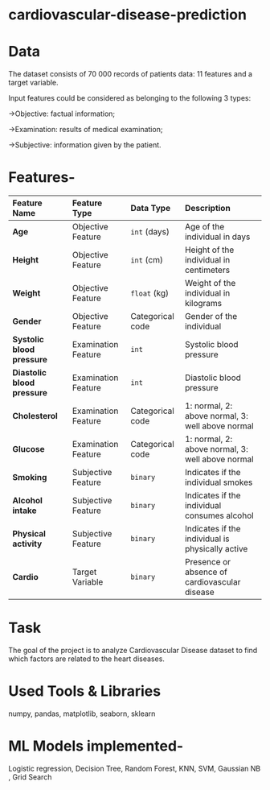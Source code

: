 # cardiovascular-disease-prediction

# Data
The dataset consists of 70 000 records of patients data: 11 features and a target variable.

Input features could be considered as belonging to the following 3 types:

->Objective: factual information;

->Examination: results of medical examination;

->Subjective: information given by the patient.

# Features-


| Feature Name              | Feature Type        | Data Type          | Description                                                    |
| :------------------------ | :------------------ | :----------------- | :------------------------------------------------------------- |
| **Age** | Objective Feature   | `int` (days)       | Age of the individual in days                                  |
| **Height** | Objective Feature   | `int` (cm)         | Height of the individual in centimeters                        |
| **Weight** | Objective Feature   | `float` (kg)       | Weight of the individual in kilograms                          |
| **Gender** | Objective Feature   | Categorical code   | Gender of the individual                                       |
| **Systolic blood pressure** | Examination Feature | `int`              | Systolic blood pressure                                        |
| **Diastolic blood pressure**| Examination Feature | `int`              | Diastolic blood pressure                                       |
| **Cholesterol** | Examination Feature | Categorical code   | 1: normal, 2: above normal, 3: well above normal               |
| **Glucose** | Examination Feature | Categorical code   | 1: normal, 2: above normal, 3: well above normal               |
| **Smoking** | Subjective Feature  | `binary`           | Indicates if the individual smokes                             |
| **Alcohol intake** | Subjective Feature  | `binary`           | Indicates if the individual consumes alcohol                   |
| **Physical activity** | Subjective Feature  | `binary`           | Indicates if the individual is physically active               |
| **Cardio** | Target Variable     | `binary`           | Presence or absence of cardiovascular disease                  |

# Task
The goal of the project is to analyze Cardiovascular Disease dataset to find which factors are related to the heart diseases.

# Used Tools & Libraries
numpy, pandas, matplotlib, seaborn, sklearn


# ML Models implemented- 
Logistic regression, Decision Tree, Random Forest, KNN, SVM, Gaussian NB , Grid Search
